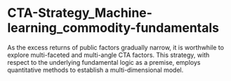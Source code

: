 # CTA-Strategy_Machine-learning_commodity-fundamentals
 As the excess returns of public factors gradually narrow, it is worthwhile to explore multi-faceted and multi-angle CTA factors. This strategy, with respect to the underlying fundamental logic as a premise, employs quantitative methods to establish a multi-dimensional model.
